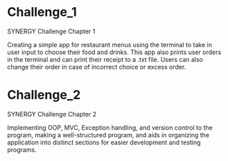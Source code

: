 # Challenge_1
SYNERGY Challenge Chapter 1

Creating a simple app for restaurant menus using the terminal to take in user input to choose their food and drinks.
This app also prints user orders in the terminal and can print their receipt to a .txt file.
Users can also change their order in case of incorrect choice or excess order.

# Challenge_2
SYNERGY Challenge Chapter 2

Implementing OOP, MVC, Exception handling, and version control to the program, making a well-structured program, and 
aids in organizing the application into distinct sections for easier development and testing programs.
